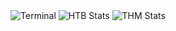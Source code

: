 <div align="center">
<img src="https://github.com/Davy133/Davy133/assets/55928285/f7858232-96ab-47e9-a90e-a791eacce2a6" alt="Terminal">
<img src="https://www.hackthebox.com/badge/image/139922" alt="HTB Stats">
<img src="https://tryhackme-badges.s3.amazonaws.com/Davy133.png" alt="THM Stats">
</div>

